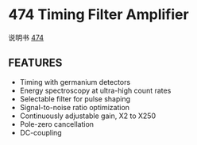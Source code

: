 <!-- 474.md --- 
;; 
;; Description: 
;; Author: Hongyi Wu(吴鸿毅)
;; Email: wuhongyi@qq.com 
;; Created: 四 6月  1 10:28:03 2017 (+0800)
;; Last-Updated: 四 6月  1 14:34:35 2017 (+0800)
;;           By: Hongyi Wu(吴鸿毅)
;;     Update #: 2
;; URL: http://wuhongyi.cn -->

# 474  Timing Filter Amplifier

说明书 [474](/pdf/ElectronicsModules/ORTEC/474.pdf)

## FEATURES

- Timing with germanium detectors
- Energy spectroscopy at ultra-high count rates
- Selectable filter for pulse shaping
- Signal-to-noise ratio optimization
- Continuously adjustable gain, X2 to X250
- Pole-zero cancellation
- DC-coupling



<!-- 474.md ends here -->
